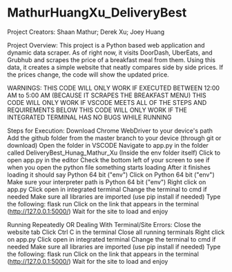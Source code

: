 # MathurHuangXu_DeliveryBest

Project Creators: 
Shaan Mathur; Derek Xu; Joey Huang

Project Overview: 
This project is a Python based web application and dynamic data scraper. As of right now, it visits DoorDash, UberEats, and Grubhub
and scrapes the price of a breakfast meal from them. Using this data, it creates a simple website that neatly compares side by side prices. If the prices change,
the code will show the updated price. 

WARNINGS:
THIS CODE WILL ONLY WORK IF EXECUTED BETWEEN 12:00 AM to 5:00 AM (BECAUSE IT SCRAPES THE BREAKFAST MENU)
THIS CODE WILL ONLY WORK IF VSCODE MEETS ALL OF THE STEPS AND REQUIREMENTS BELOW
THIS CODE WILL ONLY WORK IF THE INTEGRATED TERMINAL HAS NO BUGS WHILE RUNNING

Steps for Execution:
Download Chrome WebDriver to your device's path 
Add the github folder from the master branch to your device (through git or download)
Open the folder in VSCODE
Navigate to app.py in the folder called DeliveryBest_Hunag_Mathur_Xu (Inside the env folder itself)
Click to open app.py in the editor
Check the bottom left of your screen to see if when you open the python file something starts loading
After it finishes loading it should say Python 64 bit ("env")
Click on Python 64 bit ("env")
Make sure your interpreter path is Python 64 bit ("env")
Right click on app.py
Click open in integrated terminal
Change the terminal to cmd if needed
Make sure all libraries are imported (use pip install if needed)
Type the following: flask run
Click on the link that appears in the terminal (http://127.0.0.1:5000/)
Wait for the site to load and enjoy

Running Repeatedly OR Dealing With Terminal/Site Errors:
Close the website tab
Click Ctrl C in the terminal
Close all running terminals
Right click on app.py
Click open in integrated terminal
Change the terminal to cmd if needed
Make sure all libraries are imported (use pip install if needed)
Type the following: flask run
Click on the link that appears in the terminal (http://127.0.0.1:5000/)
Wait for the site to load and enjoy
